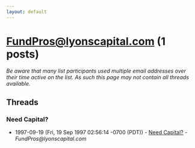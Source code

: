 ```yaml
---
layout: default
---
```


# FundPros@lyonscapital.com (1 posts)

_Be aware that many list participants used multiple email addresses over their time active on the list. As such this page may not contain all threads available._

## Threads

### Need Capital?
+ 1997-09-19 (Fri, 19 Sep 1997 02:56:14 -0700 (PDT)) - [Need Capital?](/archive/1997/09/3ec636e3469721a390e86795f75b825a8282acb7952ee454a654eebf17ddb1a6) - _FundPros@lyonscapital.com_

